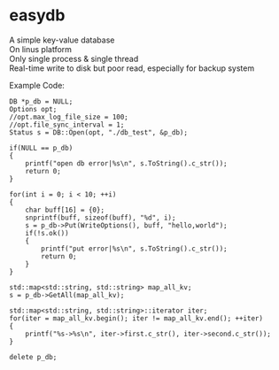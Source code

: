 # easydb
A simple key-value database  
On linus platform  
Only single process & single thread  
Real-time write to disk but poor read, especially for backup system  

Example Code:   

    DB *p_db = NULL;
    Options opt;
    //opt.max_log_file_size = 100;
    //opt.file_sync_interval = 1;
    Status s = DB::Open(opt, "./db_test", &p_db);

    if(NULL == p_db)
    {
        printf("open db error|%s\n", s.ToString().c_str());
        return 0;
    }

    for(int i = 0; i < 10; ++i)
    {
        char buff[16] = {0};
        snprintf(buff, sizeof(buff), "%d", i);
        s = p_db->Put(WriteOptions(), buff, "hello,world");
        if(!s.ok())
        {
            printf("put error|%s\n", s.ToString().c_str());
            return 0;
        }
    }

    std::map<std::string, std::string> map_all_kv;
    s = p_db->GetAll(map_all_kv);

    std::map<std::string, std::string>::iterator iter;
    for(iter = map_all_kv.begin(); iter != map_all_kv.end(); ++iter)
    {
        printf("%s->%s\n", iter->first.c_str(), iter->second.c_str());
    }

    delete p_db;


